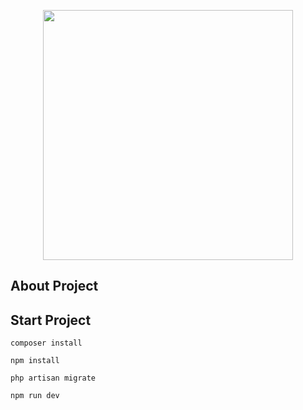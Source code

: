 <p align="center"><a href="#" target="_blank"><img src="https://drive.google.com/uc?export=view&id=1rQZq6aXjbOuYdvZTpDpYujJ78E3o4kSh" width="400"></a></p>



## About Project
## Start Project
```
composer install

npm install

php artisan migrate

npm run dev

```



